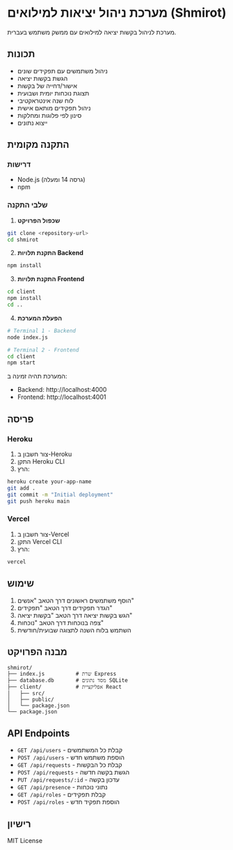 # מערכת ניהול יציאות למילואים (Shmirot)

מערכת לניהול בקשות יציאה למילואים עם ממשק משתמש בעברית.

## תכונות

- ניהול משתמשים עם תפקידים שונים
- הגשת בקשות יציאה
- אישור/דחייה של בקשות
- תצוגת נוכחות יומית ושבועית
- לוח שנה אינטראקטיבי
- ניהול תפקידים מותאם אישית
- סינון לפי פלוגות ומחלקות
- ייצוא נתונים

## התקנה מקומית

### דרישות
- Node.js (גרסה 14 ומעלה)
- npm

### שלבי התקנה

1. **שכפול הפרויקט**
```bash
git clone <repository-url>
cd shmirot
```

2. **התקנת תלויות Backend**
```bash
npm install
```

3. **התקנת תלויות Frontend**
```bash
cd client
npm install
cd ..
```

4. **הפעלת המערכת**
```bash
# Terminal 1 - Backend
node index.js

# Terminal 2 - Frontend
cd client
npm start
```

המערכת תהיה זמינה ב:
- Backend: http://localhost:4000
- Frontend: http://localhost:4001

## פריסה

### Heroku
1. צור חשבון ב-Heroku
2. התקן Heroku CLI
3. הרץ:
```bash
heroku create your-app-name
git add .
git commit -m "Initial deployment"
git push heroku main
```

### Vercel
1. צור חשבון ב-Vercel
2. התקן Vercel CLI
3. הרץ:
```bash
vercel
```

## שימוש

1. הוסף משתמשים ראשונים דרך הטאב "אנשים"
2. הגדר תפקידים דרך הטאב "תפקידים"
3. הגש בקשות יציאה דרך הטאב "בקשות יציאה"
4. צפה בנוכחות דרך הטאב "נוכחות"
5. השתמש בלוח השנה לתצוגה שבועית/חודשית

## מבנה הפרויקט

```
shmirot/
├── index.js          # שרת Express
├── database.db       # מסד נתונים SQLite
├── client/           # אפליקציית React
│   ├── src/
│   ├── public/
│   └── package.json
└── package.json
```

## API Endpoints

- `GET /api/users` - קבלת כל המשתמשים
- `POST /api/users` - הוספת משתמש חדש
- `GET /api/requests` - קבלת כל הבקשות
- `POST /api/requests` - הגשת בקשה חדשה
- `PUT /api/requests/:id` - עדכון בקשה
- `GET /api/presence` - נתוני נוכחות
- `GET /api/roles` - קבלת תפקידים
- `POST /api/roles` - הוספת תפקיד חדש

## רישיון

MIT License 